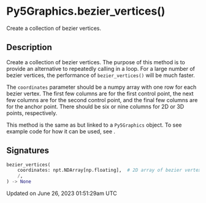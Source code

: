# Py5Graphics.bezier_vertices()

Create a collection of bezier vertices.

## Description

Create a collection of bezier vertices. The purpose of this method is to provide an alternative to repeatedly calling [](py5graphics_bezier_vertex) in a loop. For a large number of bezier vertices, the performance of `bezier_vertices()` will be much faster.

The `coordinates` parameter should be a numpy array with one row for each bezier vertex. The first few columns are for the first control point, the next few columns are for the second control point, and the final few columns are for the anchor point. There should be six or nine columns for 2D or 3D points, respectively.

This method is the same as [](sketch_bezier_vertices) but linked to a `Py5Graphics` object. To see example code for how it can be used, see [](sketch_bezier_vertices).

## Signatures

```python
bezier_vertices(
    coordinates: npt.NDArray[np.floating],  # 2D array of bezier vertex coordinates with 6 or 9 columns for 2D or 3D points, respectively
    /,
) -> None
```

Updated on June 26, 2023 01:51:29am UTC
